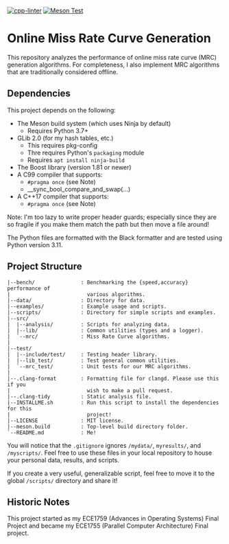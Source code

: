 [![cpp-linter](https://github.com/cpp-linter/cpp-linter-action/actions/workflows/cpp-linter.yml/badge.svg)](https://github.com/cpp-linter/cpp-linter-action/actions/workflows/cpp-linter.yml)
[![Meson Test](https://github.com/thedavidchu/online_mrc/workflows/meson-build/badge.svg)](https://github.com/thedavidchu/online_mrc/actions)

Online Miss Rate Curve Generation
================================================================================

This repository analyzes the performance of online miss rate curve (MRC)
generation algorithms. For completeness, I also implement MRC algorithms that
are traditionally considered offline.

Dependencies
--------------------------------------------------------------------------------

This project depends on the following:
- The Meson build system (which uses Ninja by default)
    - Requires Python 3.7+
- GLib 2.0 (for my hash tables, etc.)
    - This requires pkg-config
    - Thre requires Python's `packaging` module
    - Requires `apt install ninja-build`
- The Boost library (version 1.81 or newer)
- A C99 compiler that supports:
    - `#pragma once` (see Note)
    - __sync_bool_compare_and_swap(...)
- A C++17 compiler that supports:
    - `#pragma once` (see Note)

Note: I'm too lazy to write proper header guards; especially since they are so
fragile if you make them match the path but then move a file around!

The Python files are formatted with the Black formatter and are tested
using Python version 3.11.

Project Structure
--------------------------------------------------------------------------------

```
|--bench/               : Benchmarking the {speed,accuracy} performance of
|                         various algorithms.
|--data/                : Directory for data.
|--examples/            : Example usage and scripts.
|--scripts/             : Directory for simple scripts and examples.
|--src/
|  |--analysis/         : Scripts for analyzing data.
|  |--lib/              : Common utilities (types and a logger).
|  `--mrc/              : Miss Rate Curve algorithms.
|
|--test/
|  |--include/test/     : Testing header library.
|  |--lib_test/         : Test general common utilities.
|  `--mrc_test/         : Unit tests for our MRC algorithms.
|
|--.clang-format        : Formatting file for clangd. Please use this if you
|                         wish to make a pull request.
|--.clang-tidy          : Static analysis file.
|--INSTALLME.sh         : Run this script to install the dependencies for this
|                         project!
|--LICENSE              : MIT license.
|--meson.build          : Top-level build directory folder.
`--README.md            : Me!
```

You will notice that the `.gitignore` ignores `/mydata/`, `myresults/`, and
`/myscripts/`. Feel free to use these files in your local repository to house
your personal data, results, and scripts.

If you create a very useful, generalizable script, feel free to move it to the
global `/scripts/` directory and share it!

Historic Notes
--------------------------------------------------------------------------------

This project started as my ECE1759 (Advances in Operating Systems) Final Project
and became my ECE1755 (Parallel Computer Architecture) Final project.
